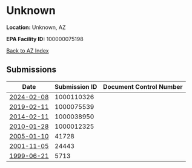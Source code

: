 # Unknown

**Location:** Unknown, AZ

**EPA Facility ID:** 100000075198

[Back to AZ Index](../../index.md)

## Submissions

| Date | Submission ID | Document Control Number |
|------|--------------|-------------------------|
| [2024-02-08](submissions/1000110326.md) | 1000110326 |  |
| [2019-02-11](submissions/1000075539.md) | 1000075539 |  |
| [2014-02-11](submissions/1000038950.md) | 1000038950 |  |
| [2010-01-28](submissions/1000012325.md) | 1000012325 |  |
| [2005-01-10](submissions/41728.md) | 41728 |  |
| [2001-11-05](submissions/24443.md) | 24443 |  |
| [1999-06-21](submissions/5713.md) | 5713 |  |
